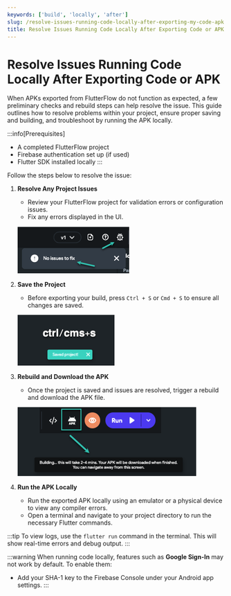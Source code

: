 ```yaml
---
keywords: ['build', 'locally', 'after']
slug: /resolve-issues-running-code-locally-after-exporting-my-code-apk
title: Resolve Issues Running Code Locally After Exporting Code or APK
---
```


# Resolve Issues Running Code Locally After Exporting Code or APK

When APKs exported from FlutterFlow do not function as expected, a few preliminary checks and rebuild steps can help resolve the issue. This guide outlines how to resolve problems within your project, ensure proper saving and building, and troubleshoot by running the APK locally.

:::info[Prerequisites]
- A completed FlutterFlow project
- Firebase authentication set up (if used)
- Flutter SDK installed locally
:::

Follow the steps below to resolve the issue:

   1. **Resolve Any Project Issues**
      - Review your FlutterFlow project for validation errors or configuration issues.
      - Fix any errors displayed in the UI.

      ![](../imgs/20250430121526027709.png)

   2. **Save the Project**
      - Before exporting your build, press `Ctrl + S` or `Cmd + S` to ensure all changes are saved.

      ![](../imgs/20250430121526232282.png)

   3. **Rebuild and Download the APK**
      - Once the project is saved and issues are resolved, trigger a rebuild and download the APK file.

      ![](../imgs/20250430121526436202.png)

   4. **Run the APK Locally**
      - Run the exported APK locally using an emulator or a physical device to view any compiler errors.
      - Open a terminal and navigate to your project directory to run the necessary Flutter commands.

:::tip
To view logs, use the `flutter run` command in the terminal. This will show real-time errors and debug output.
:::

:::warning
When running code locally, features such as **Google Sign-In** may not work by default. To enable them:
- Add your SHA-1 key to the Firebase Console under your Android app settings.
:::
